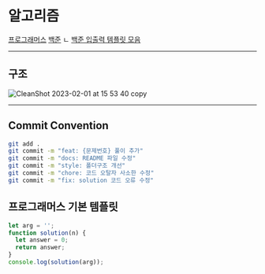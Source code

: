 # 알고리즘

[프로그래머스](https://school.programmers.co.kr/learn/challenges?order=recent&page=1&levels=0&languages=javascript)
[백준](https://www.acmicpc.net/step) ㄴ
[백준 입출력 템플릿 모음](백준/README.md)

---

## 구조

![CleanShot 2023-02-01 at 15 53 40 copy](https://user-images.githubusercontent.com/76584961/215972695-f01c90f9-486e-47e7-98f9-d22f4473b20a.png)

---

## Commit Convention

```bash
git add .
git commit -m "feat: {문제번호} 풀이 추가"
git commit -m "docs: README 파일 수정"
git commit -m "style: 폴더구조 개선"
git commit -m "chore: 코드 오탈자 사소한 수정"
git commit -m "fix: solution 코드 오류 수정"
```

## 프로그래머스 기본 템플릿

```javascript
let arg = '';
function solution(n) {
  let answer = 0;
  return answer;
}
console.log(solution(arg));
```
